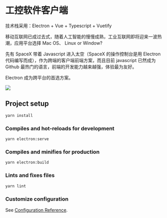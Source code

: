 # 工控软件客户端

技术栈采用：Electron + Vue + Typescript + Vuetify

移动互联网已成过去式，随着人工智能的慢慢成熟，工业互联网即将迎来一波热潮，应用平台选择 Mac OS、 Linux or Window?

先有 SpaceX 带着 Javascript 进入太空（SpaceX 的操作控制台是用 Electron 代码编写而成），作为跨端的客户端前端方案，而且目前 javascript 已然成为 Github 最热门的语言，前端的开发能力越来越强，体验最为友好。

Electron 成为跨平台的首选方案。

![](https://github.com/fantingsheng/industrial-control-app/blob/main/src/assets/screen.png)

## Project setup

```
yarn install
```

### Compiles and hot-reloads for development

```
yarn electron:serve
```

### Compiles and minifies for production

```
yarn electron:build
```

### Lints and fixes files

```
yarn lint
```

### Customize configuration

See [Configuration Reference](https://cli.vuejs.org/config/).
